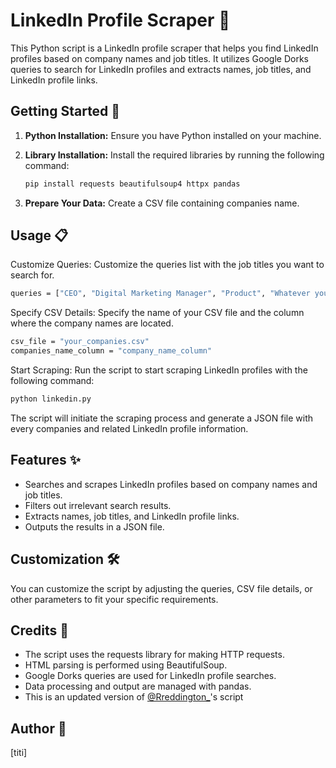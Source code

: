 # LinkedIn Profile Scraper 🎯

This Python script is a LinkedIn profile scraper that helps you find LinkedIn profiles based on company names and job titles. It utilizes Google Dorks queries to search for LinkedIn profiles and extracts names, job titles, and LinkedIn profile links.

## Getting Started 🚀

1. **Python Installation:** Ensure you have Python installed on your machine.

2. **Library Installation:** Install the required libraries by running the following command:

   ```bash
   pip install requests beautifulsoup4 httpx pandas
   ```

3. **Prepare Your Data:**
   Create a CSV file containing companies name.

## Usage 📋

Customize Queries: Customize the queries list with the job titles you want to search for.

```bash
queries = ["CEO", "Digital Marketing Manager", "Product", "Whatever you want"]
```

Specify CSV Details: Specify the name of your CSV file and the column where the company names are located.

```bash
csv_file = "your_companies.csv"
companies_name_column = "company_name_column"
```

Start Scraping: Run the script to start scraping LinkedIn profiles with the following command:

```bash
python linkedin.py
```

The script will initiate the scraping process and generate a JSON file with every companies and related LinkedIn profile information.

## Features ✨

- Searches and scrapes LinkedIn profiles based on company names and job titles.
- Filters out irrelevant search results.
- Extracts names, job titles, and LinkedIn profile links.
- Outputs the results in a JSON file.

## Customization 🛠️

You can customize the script by adjusting the queries, CSV file details, or other parameters to fit your specific requirements.

## Credits 🙌

- The script uses the requests library for making HTTP requests.
- HTML parsing is performed using BeautifulSoup.
- Google Dorks queries are used for LinkedIn profile searches.
- Data processing and output are managed with pandas.
- This is an updated version of [@Rreddington\_](https://twitter.com/Rreddington_)'s script

## Author 👤

[titi]
